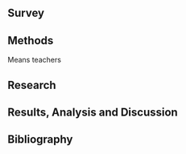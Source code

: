 ## Survey


## Methods

Means teachers



## Research

## Results, Analysis and Discussion

## Bibliography
